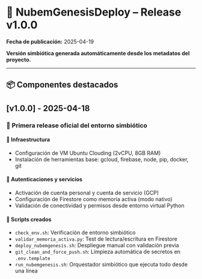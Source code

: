 # 🚀 NubemGenesisDeploy – Release v1.0.0

**Fecha de publicación:** 2025-04-19

**Versión simbiótica generada automáticamente desde los metadatos del proyecto.**

---

## 📦 Componentes destacados

## [v1.0.0] - 2025-04-18

### 🔰 Primera release oficial del entorno simbiótico

#### 🧱 Infraestructura
- Configuración de VM Ubuntu Clouding (2vCPU, 8GB RAM)
- Instalación de herramientas base: gcloud, firebase, node, pip, docker, git

#### 🔐 Autenticaciones y servicios
- Activación de cuenta personal y cuenta de servicio (GCP)
- Configuración de Firestore como memoria activa (modo nativo)
- Validación de conectividad y permisos desde entorno virtual Python

#### 🧠 Scripts creados
- `check_env.sh`: Verificación de entorno simbiótico
- `validar_memoria_activa.py`: Test de lectura/escritura en Firestore
- `deploy_nubemgenesis.sh`: Despliegue manual con validación previa
- `git_clean_and_force_push.sh`: Limpieza automática de secretos en `.env.template`
- `run_nubemgenesis.sh`: Orquestador simbiótico que ejecuta todo desde una línea


